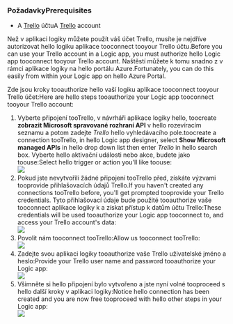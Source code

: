 ### <a name="prerequisites"></a><span data-ttu-id="064a0-101">Požadavky</span><span class="sxs-lookup"><span data-stu-id="064a0-101">Prerequisites</span></span>
* <span data-ttu-id="064a0-102">A [Trello](http://trello.com) účtu</span><span class="sxs-lookup"><span data-stu-id="064a0-102">A [Trello](http://trello.com) account</span></span> 

<span data-ttu-id="064a0-103">Než v aplikaci logiky můžete použít váš účet Trello, musíte je nejdříve autorizovat hello logiku aplikace tooconnect tooyour Trello účtu.</span><span class="sxs-lookup"><span data-stu-id="064a0-103">Before you can use your Trello account in a Logic app, you must authorize hello Logic app tooconnect tooyour Trello account.</span></span> <span data-ttu-id="064a0-104">Naštěstí můžete k tomu snadno z v rámci aplikace logiky na hello portálu Azure.</span><span class="sxs-lookup"><span data-stu-id="064a0-104">Fortunately, you can do this easily from within your Logic app on hello Azure Portal.</span></span> 

<span data-ttu-id="064a0-105">Zde jsou kroky tooauthorize hello vaší logiku aplikace tooconnect tooyour Trello účet:</span><span class="sxs-lookup"><span data-stu-id="064a0-105">Here are hello steps tooauthorize your Logic app tooconnect tooyour Trello account:</span></span>

1. <span data-ttu-id="064a0-106">Vyberte připojení tooTrello, v návrháři aplikace logiky hello, toocreate **zobrazit Microsoft spravované rozhraní API** v hello rozevíracím seznamu a potom zadejte *Trello* hello vyhledávacího pole.</span><span class="sxs-lookup"><span data-stu-id="064a0-106">toocreate a connection tooTrello, in hello Logic app designer, select **Show Microsoft managed APIs** in hello drop down list then enter *Trello* in hello search box.</span></span> <span data-ttu-id="064a0-107">Vyberte hello aktivační události nebo akce, budete jako toouse:</span><span class="sxs-lookup"><span data-stu-id="064a0-107">Select hello trigger or action you'll like toouse:</span></span>  
   ![](./media/connectors-create-api-trello/trello-1.png)
2. <span data-ttu-id="064a0-108">Pokud jste nevytvořili žádné připojení tooTrello před, získáte výzvami tooprovide přihlašovacích údajů Trello.</span><span class="sxs-lookup"><span data-stu-id="064a0-108">If you haven't created any connections tooTrello before, you'll get prompted tooprovide your Trello credentials.</span></span> <span data-ttu-id="064a0-109">Tyto přihlašovací údaje bude použité tooauthorize vaše tooconnect aplikace logiky k a získat přístup k datům účtu Trello:</span><span class="sxs-lookup"><span data-stu-id="064a0-109">These credentials will be used tooauthorize your Logic app tooconnect to, and access your Trello account's data:</span></span>  
   ![](./media/connectors-create-api-trello/trello-2.png) 
3. <span data-ttu-id="064a0-110">Povolit nám tooconnect tooTrello:</span><span class="sxs-lookup"><span data-stu-id="064a0-110">Allow us tooconnect tooTrello:</span></span>  
   ![](./media/connectors-create-api-trello/trello-3.png)   
4. <span data-ttu-id="064a0-111">Zadejte svou aplikaci logiky tooauthorize vaše Trello uživatelské jméno a heslo:</span><span class="sxs-lookup"><span data-stu-id="064a0-111">Provide your Trello user name and password tooauthorize your Logic app:</span></span>  
   ![](./media/connectors-create-api-trello/trello-4.png)  
5. <span data-ttu-id="064a0-112">Všimněte si hello připojení bylo vytvořeno a jste nyní volné tooproceed s hello další kroky v aplikaci logiky:</span><span class="sxs-lookup"><span data-stu-id="064a0-112">Notice hello connection has been created and you are now free tooproceed with hello other steps in your Logic app:</span></span>  
   ![](./media/connectors-create-api-trello/trello-5.png)

